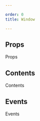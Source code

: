 ```yaml
---

order: 0
title: Window

---
```

 
## Props
 
Props
 
## Contents
 
Contents
 
## Events
 
Events
 
